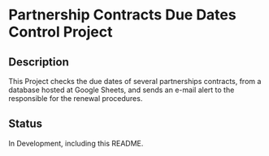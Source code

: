 # Partnership Contracts Due Dates Control Project

## Description
This Project checks the due dates of several partnerships 
contracts, from a database hosted at Google Sheets, 
and sends an e-mail alert to the responsible for the 
renewal procedures.


## Status
In Development, including this README.